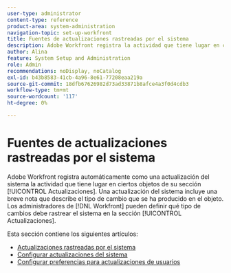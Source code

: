 ```yaml
---
user-type: administrator
content-type: reference
product-area: system-administration
navigation-topic: set-up-workfront
title: Fuentes de actualizaciones rastreadas por el sistema
description: Adobe Workfront registra la actividad que tiene lugar en ciertos objetos del área [!UICONTROL Updates]. Una actualización del sistema incluye una breve nota que describe el tipo de cambio que se ha producido en el objeto.Los administradores de  [!DNL Workfront] pueden definir qué tipo de cambios debe rastrear el sistema en la sección [!UICONTROL Actualizaciones].
author: Alina
feature: System Setup and Administration
role: Admin
recommendations: noDisplay, noCatalog
exl-id: b43b8583-41cb-4a96-8e61-77208eaa219a
source-git-commit: 18dfb67626982d73ad33871b8afce4a3f0d4cdb3
workflow-type: tm+mt
source-wordcount: '117'
ht-degree: 0%

---
```


# Fuentes de actualizaciones rastreadas por el sistema

<!--Audited: April, 2024-->

Adobe Workfront registra automáticamente como una actualización del sistema la actividad que tiene lugar en ciertos objetos de su sección [!UICONTROL Actualizaciones]. Una actualización del sistema incluye una breve nota que describe el tipo de cambio que se ha producido en el objeto. Los administradores de [!DNL Workfront] pueden definir qué tipo de cambios debe rastrear el sistema en la sección [!UICONTROL Actualizaciones].

Esta sección contiene los siguientes artículos:

* [Actualizaciones rastreadas por el sistema](../../../administration-and-setup/set-up-workfront/system-tracked-update-feeds/system-tracked-update-feeds.md)
* [Configurar actualizaciones del sistema](../../../administration-and-setup/set-up-workfront/system-tracked-update-feeds/configure-system-updates.md)
* [Configurar preferencias para actualizaciones de usuarios](../../../administration-and-setup/set-up-workfront/system-tracked-update-feeds/configure-preferences-user-updates.md)
